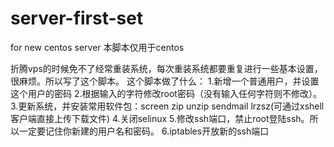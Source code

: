 # server-first-set
for new centos server
本脚本仅用于centos

折腾vps的时候免不了经常重装系统，每次重装系统都要重复进行一些基本设置，很麻烦。所以写了这个脚本。
这个脚本做了什么：
1.新增一个普通用户，并设置这个用户的密码
2.根据输入的字符修改root密码（没有输入任何字符则不修改）。
3.更新系统，并安装常用软件包：screen zip unzip sendmail lrzsz(可通过xshell客户端直接上传下载文件)
4.关闭selinux
5.修改ssh端口，禁止root登陆ssh。所以一定要记住你新建的用户名和密码。
6.iptables开放新的ssh端口

